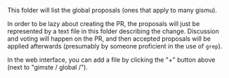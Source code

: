 This folder will list the global proposals (ones that apply to many gismu).

In order to be lazy about creating the PR, the proposals will just be represented
by a text file in this folder describing the change. Discussion and voting
will happen on the PR, and then accepted proposals will be applied afterwards
(presumably by someone proficient in the use of `grep`).

In the web interface, you can add a file by clicking the "+" button above
(next to "gimste / global /").

